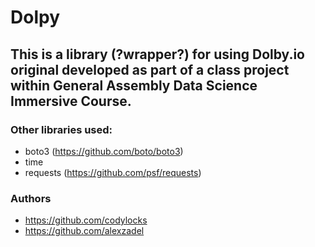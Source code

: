 # Dolpy

## This is a library (?wrapper?) for using Dolby.io original developed as part of a class project within General Assembly Data Science Immersive Course.

### Other libraries used:
- boto3 (https://github.com/boto/boto3)
- time
- requests (https://github.com/psf/requests)

### Authors
- https://github.com/codylocks
- https://github.com/alexzadel
